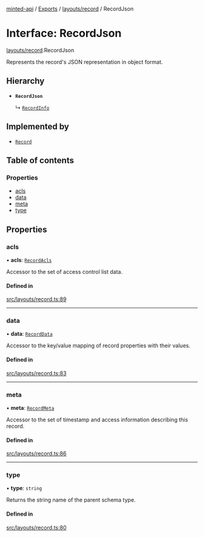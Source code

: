 [minted-api](../README.md) / [Exports](../modules.md) / [layouts/record](../modules/layouts_record.md) / RecordJson

# Interface: RecordJson

[layouts/record](../modules/layouts_record.md).RecordJson

Represents the record's JSON representation in object format.

## Hierarchy

- **`RecordJson`**

  ↳ [`RecordInfo`](layouts_record.RecordInfo.md)

## Implemented by

- [`Record`](../classes/classes_record.Record.md)

## Table of contents

### Properties

- [acls](layouts_record.RecordJson.md#acls)
- [data](layouts_record.RecordJson.md#data)
- [meta](layouts_record.RecordJson.md#meta)
- [type](layouts_record.RecordJson.md#type)

## Properties

### acls

• **acls**: [`RecordAcls`](layouts_record.RecordAcls.md)

Accessor to the set of access control list data.

#### Defined in

[src/layouts/record.ts:89](https://github.com/ianzepp/minted-api-ts/blob/d1e72a6/src/layouts/record.ts#L89)

___

### data

• **data**: [`RecordData`](layouts_record.RecordData.md)

Accessor to the key/value mapping of record properties with their values.

#### Defined in

[src/layouts/record.ts:83](https://github.com/ianzepp/minted-api-ts/blob/d1e72a6/src/layouts/record.ts#L83)

___

### meta

• **meta**: [`RecordMeta`](layouts_record.RecordMeta.md)

Accessor to the set of timestamp and access information describing this record.

#### Defined in

[src/layouts/record.ts:86](https://github.com/ianzepp/minted-api-ts/blob/d1e72a6/src/layouts/record.ts#L86)

___

### type

• **type**: `string`

Returns the string name of the parent schema type.

#### Defined in

[src/layouts/record.ts:80](https://github.com/ianzepp/minted-api-ts/blob/d1e72a6/src/layouts/record.ts#L80)
